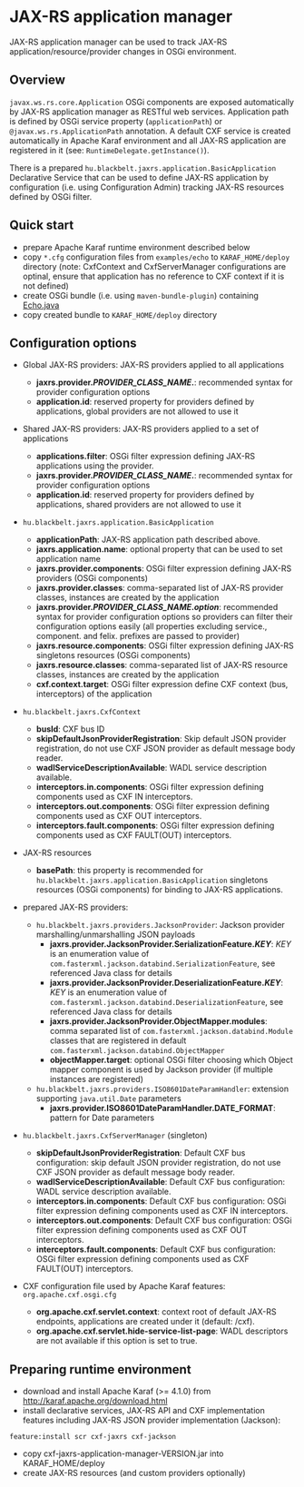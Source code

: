 # JAX-RS application manager

JAX-RS application manager can be used to track JAX-RS application/resource/provider changes in OSGi environment.

## Overview

`javax.ws.rs.core.Application` OSGi components are exposed automatically by JAX-RS application manager as RESTful web services. Application path is defined by OSGi service property (`applicationPath`) or `@javax.ws.rs.ApplicationPath` annotation.
A default CXF service is created automatically in Apache Karaf environment and all JAX-RS application are registered in it (see: `RuntimeDelegate.getInstance()`).

There is a prepared `hu.blackbelt.jaxrs.application.BasicApplication` Declarative Service that can be used to define JAX-RS application by configuration (i.e. using Configuration Admin) tracking JAX-RS resources defined by OSGi filter.

## Quick start

* prepare Apache Karaf runtime environment described below
* copy `*.cfg` configuration files from `examples/echo` to `KARAF_HOME/deploy` directory (note: CxfContext and CxfServerManager configurations are optinal, ensure that application has no reference to CXF context if it is not defined)
* create OSGi bundle (i.e. using `maven-bundle-plugin`) containing [Echo.java](./examples/echo/Echo.java)
* copy created bundle to `KARAF_HOME/deploy` directory

## Configuration options

* Global JAX-RS providers: JAX-RS providers applied to all applications
  * **jaxrs.provider._PROVIDER_CLASS_NAME_.**: recommended syntax for provider configuration options
  * **application.id**: reserved property for providers defined by applications, global providers are not allowed to use it 

* Shared JAX-RS providers: JAX-RS providers applied to a set of applications
  * **applications.filter**: OSGi filter expression defining JAX-RS applications using the provider.
  * **jaxrs.provider._PROVIDER_CLASS_NAME_.**: recommended syntax for provider configuration options
  * **application.id**: reserved property for providers defined by applications, shared providers are not allowed to use it 
  
* `hu.blackbelt.jaxrs.application.BasicApplication`
  * **applicationPath**: JAX-RS application path described above.
  * **jaxrs.application.name**: optional property that can be used to set application name
  * **jaxrs.provider.components**: OSGi filter expression defining JAX-RS providers (OSGi components)
  * **jaxrs.provider.classes**: comma-separated list of JAX-RS provider classes, instances are created by the application
  * **jaxrs.provider._PROVIDER_CLASS_NAME_._option_**: recommended syntax for provider configuration options so providers can filter their configuration options easily (all properties excluding service., component. and felix. prefixes are passed to provider)
  * **jaxrs.resource.components**: OSGi filter expression defining JAX-RS singletons resources (OSGi components)
  * **jaxrs.resource.classes**: comma-separated list of JAX-RS resource classes, instances are created by the application
  * **cxf.context.target**: OSGi filter expression define CXF context (bus, interceptors) of the application

* `hu.blackbelt.jaxrs.CxfContext`
  * **busId**: CXF bus ID
  * **skipDefaultJsonProviderRegistration**: Skip default JSON provider registration, do not use CXF JSON provider as default message body reader.
  * **wadlServiceDescriptionAvailable**: WADL service description available.
  * **interceptors.in.components**: OSGi filter expression defining components used as CXF IN interceptors.
  * **interceptors.out.components**: OSGi filter expression defining components used as CXF OUT interceptors.
  * **interceptors.fault.components**: OSGi filter expression defining components used as CXF FAULT(OUT) interceptors.

* JAX-RS resources
  * **basePath**: this property is recommended for `hu.blackbelt.jaxrs.application.BasicApplication` singletons resources (OSGi components) for binding to JAX-RS applications.
  
* prepared JAX-RS providers:
  * `hu.blackbelt.jaxrs.providers.JacksonProvider`: Jackson provider marshalling/unmarshalling JSON payloads
    * **jaxrs.provider.JacksonProvider.SerializationFeature._KEY_**: _KEY_ is an enumeration value of `com.fasterxml.jackson.databind.SerializationFeature`, see referenced Java class for details
    * **jaxrs.provider.JacksonProvider.DeserializationFeature._KEY_**: _KEY_ is an enumeration value of `com.fasterxml.jackson.databind.DeserializationFeature`, see referenced Java class for details
    * **jaxrs.provider.JacksonProvider.ObjectMapper.modules**: comma separated list of `com.fasterxml.jackson.databind.Module` classes that are registered in default `com.fasterxml.jackson.databind.ObjectMapper`
    * **objectMapper.target**: optional OSGi filter choosing which Object mapper component is used by Jackson provider (if multiple instances are registered)
  * `hu.blackbelt.jaxrs.providers.ISO8601DateParamHandler`: extension supporting `java.util.Date` parameters
    * **jaxrs.provider.ISO8601DateParamHandler.DATE_FORMAT**: pattern for Date parameters

* `hu.blackbelt.jaxrs.CxfServerManager` (singleton)
  * **skipDefaultJsonProviderRegistration**: Default CXF bus configuration: skip default JSON provider registration, do not use CXF JSON provider as default message body reader.
  * **wadlServiceDescriptionAvailable**: Default CXF bus configuration: WADL service description available.
  * **interceptors.in.components**: Default CXF bus configuration: OSGi filter expression defining components used as CXF IN interceptors.
  * **interceptors.out.components**: Default CXF bus configuration: OSGi filter expression defining components used as CXF OUT interceptors.
  * **interceptors.fault.components**: Default CXF bus configuration: OSGi filter expression defining components used as CXF FAULT(OUT) interceptors.

* CXF configuration file used by Apache Karaf features: `org.apache.cxf.osgi.cfg`
  * **org.apache.cxf.servlet.context**: context root of default JAX-RS endpoints, applications are created under it (default: /cxf).
  * **org.apache.cxf.servlet.hide-service-list-page**: WADL descriptors are not available if this option is set to true.

## Preparing runtime environment

* download and install Apache Karaf (>= 4.1.0) from http://karaf.apache.org/download.html
* install declarative services, JAX-RS API and CXF implementation features including JAX-RS JSON provider implementation (Jackson):
```
feature:install scr cxf-jaxrs cxf-jackson
```
* copy cxf-jaxrs-application-manager-VERSION.jar into KARAF_HOME/deploy
* create JAX-RS resources (and custom providers optionally)
